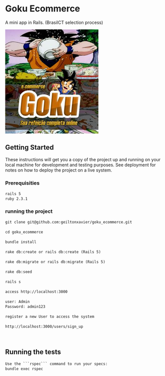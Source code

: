 
# Goku Ecommerce

A mini app in Rails. (BrasilCT selection process)

![Goku](goku.jpeg)


## Getting Started

These instructions will get you a copy of the project up and running on your local machine for development and testing purposes. See deployment for notes on how to deploy the project on a live system.

### Prerequisities

```
rails 5
ruby 2.3.1

```

### running the project


```
git clone git@github.com:geiltonxavier/goku_ecommerce.git

cd goku_ecommerce

bundle install

rake db:create or rails db:create (Rails 5)

rake db:migrate or rails db:migrate (Rails 5)

rake db:seed

rails s

access http://localhost:3000

user: Admin
Password: admin123

register a new User to access the system

http://localhost:3000/users/sign_up



```

## Running the tests
```
Use the ```rspec``` command to run your specs:
bundle exec rspec

```







